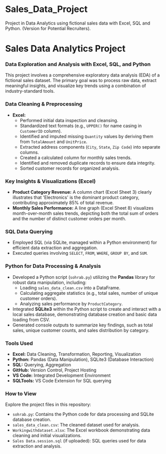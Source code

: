 # Sales_Data_Project
Project in Data Analytics using fictional sales data with Excel, SQL and Python. (Version for Potential Recruiters). 

# Sales Data Analytics Project
### Data Exploration and Analysis with Excel, SQL, and Python

This project involves a comprehensive exploratory data analysis (EDA) of a fictional sales dataset. The primary goal was to process raw data, extract meaningful insights, and visualize key trends using a combination of industry-standard tools.

### Data Cleaning & Preprocessing
* **Excel:**
    * Performed initial data inspection and cleansing.
    * Standardized text formats (e.g., `UPPER()` for name casing in `CustomerID` column).
    * Identified and imputed missing `Quantity` values by deriving them from `TotalAmount` and `UnitPrice`.
    * Extracted address components (`City`, `State`, `Zip Code`) into separate columns.
    * Created a calculated column for monthly sales trends.
    * Identified and removed duplicate records to ensure data integrity.
    * Sorted customer records for organized analysis.

### Key Insights & Visualizations (Excel)
* **Product Category Revenue:** A column chart (Excel Sheet 3) clearly illustrates that 'Electronics' is the dominant product category, contributing approximately 85% of total revenue.
* **Monthly Sales Performance:** A line graph (Excel Sheet 8) visualizes month-over-month sales trends, depicting both the total sum of orders and the number of distinct customer orders per month.

### SQL Data Querying
* Employed SQL (via SQLite, managed within a Python environment) for efficient data extraction and aggregation.
* Executed queries involving `SELECT`, `FROM`, `WHERE`, `GROUP BY`, and `SUM`.

### Python for Data Processing & Analysis
* Developed a Python script (`sohrab.py`) utilizing the **Pandas** library for robust data manipulation, including:
    * Loading `sales_data_clean.csv` into a DataFrame.
    * Calculating aggregate statistics (e.g., total sales, number of unique customer orders).
    * Analyzing sales performance by `ProductCategory`.
* Integrated **SQLite3** within the Python script to create and interact with a local sales database, demonstrating database creation and basic data loading from CSV.
* Generated console outputs to summarize key findings, such as total sales, unique customer counts, and sales distribution by category.

### Tools Used
* **Excel:** Data Cleaning, Transformation, Reporting, Visualization
* **Python:** Pandas (Data Manipulation), SQLite3 (Database Interaction)
* **SQL:** Querying, Aggregation
* **GitHub:** Version Control, Project Hosting
* **VS Code:** Integrated Development Environment
* **SQLTools:** VS Code Extension for SQL querying

### How to View
Explore the project files in this repository:
* `sohrab.py`: Contains the Python code for data processing and SQLite database creation.
* `sales_data_clean.csv`: The cleaned dataset used for analysis.
* `Workingwithdataset.xlsx`: The Excel workbook demonstrating data cleaning and initial visualizations.
* `Sales Data.session.sql` (if uploaded): SQL queries used for data extraction and analysis.

